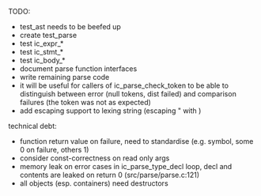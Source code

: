 TODO:

* test_ast needs to be beefed up
* create test_parse
* test ic_expr_*
* test ic_stmt_*
* test ic_body_*
* document parse function interfaces
* write remaining parse code
* it will be useful for callers of ic_parse_check_token to be able to distinguish between error (null tokens, dist failed) and comparison failures (the token was not as expected)
* add escaping support to lexing string (escaping " with \)

technical debt:

* function return value on failure, need to standardise (e.g. symbol, some 0 on failure, others 1)
* consider const-correctness on read only args
* memory leak on error cases in ic_parse_type_decl loop, decl and contents are leaked on return 0 (src/parse/parse.c:121)
* all objects (esp. containers) need destructors

